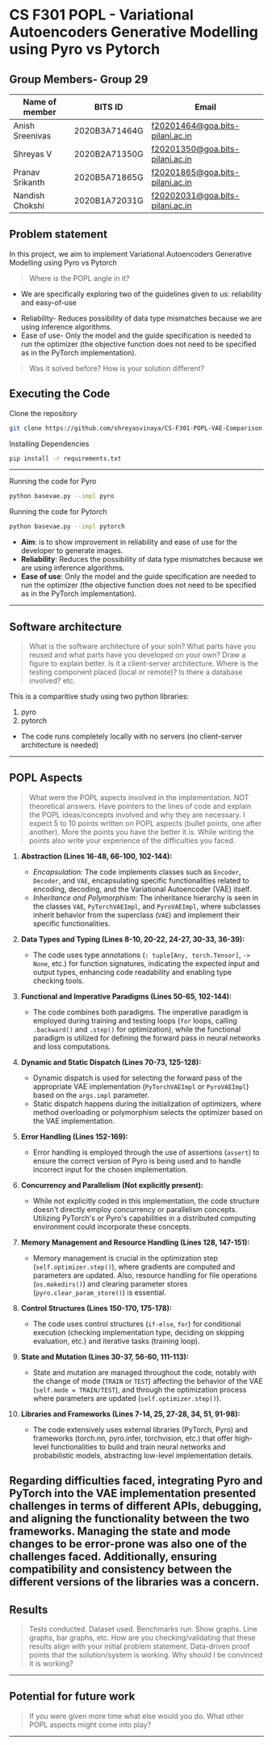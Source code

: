 # CS F301 POPL - Variational Autoencoders Generative Modelling using Pyro vs Pytorch

## Group Members- Group 29

| Name of member | BITS ID | Email |
|---|---|---|
| Anish Sreenivas | 2020B3A71464G | f20201464@goa.bits-pilani.ac.in |
| Shreyas V | 2020B2A71350G | f20201350@goa.bits-pilani.ac.in |
| Pranav Srikanth | 2020B5A71865G | f20201865@goa.bits-pilani.ac.in |
| Nandish Chokshi | 2020B1A72031G | f20202031@goa.bits-pilani.ac.in |


## Problem statement
In this project, we aim to implement Variational Autoencoders Generative Modelling using Pyro vs Pytorch

> Where is the POPL angle in it?

* We are specifically exploring two of the guidelines given to us: reliability and easy-of-use
- Reliability- Reduces possibility of data type mismatches because we are 
using inference algorithms.
- Ease of use- Only the model and the guide specification is needed to run 
the optimizer (the objective function does not need to be specified as in 
the PyTorch implementation).

> Was it solved before? How is your solution different?

## Executing the Code

Clone the repository
```bash
git clone https://github.com/shreyasvinaya/CS-F301-POPL-VAE-Comparison.git
```

Installing Dependencies
```bash
pip install -r requirements.txt
```

<hr>

Running the code for Pyro
```bash
python basevae.py --impl pyro
```

Running the code for Pytorch
```bash
python basevae.py --impl pytorch
```



- **Aim**: is to show improvement in reliability and ease of use for the developer to generate images.
- **Reliability**: Reduces the possibility of data type mismatches because we are using inference algorithms.
- **Ease of use**: Only the model and the guide specification are needed to run the optimizer (the objective function does not need to be specified as in the PyTorch implementation).
---
## Software architecture

> What is the software architecture of your soln? What parts have you reused and what parts have you developed on your own? Draw a figure to explain better. Is it a client-server architecture. Where is the testing component placed (local or remote)? Is there a database involved? etc.

This is a comparitive study using two python libraries:
1. pyro
2. pytorch

* The code runs completely locally with no servers (no client-server architecture is needed)

---
## POPL Aspects

> What were the POPL aspects involved in the implementation. NOT theoretical answers. Have pointers to the lines of code and explain the POPL ideas/concepts involved and why they are necessary. I expect 5 to 10 points written on POPL aspects (bullet points, one after another). More the points you have the better it is. While writing the points also write your experience of the difficulties you faced.

1. **Abstraction (Lines 16-48, 66-100, 102-144):** 
    - *Encapsulation:* The code implements classes such as `Encoder`, `Decoder`, and `VAE`, encapsulating specific functionalities related to encoding, decoding, and the Variational Autoencoder (VAE) itself.
    - *Inheritance and Polymorphism:* The inheritance hierarchy is seen in the classes `VAE`, `PyTorchVAEImpl`, and `PyroVAEImpl`, where subclasses inherit behavior from the superclass (`VAE`) and implement their specific functionalities.

2. **Data Types and Typing (Lines 8-10, 20-22, 24-27, 30-33, 36-39):** 
    - The code uses type annotations (`: tuple[Any, torch.Tensor]`, `-> None`, etc.) for function signatures, indicating the expected input and output types, enhancing code readability and enabling type checking tools.

3. **Functional and Imperative Paradigms (Lines 50-65, 102-144):** 
    - The code combines both paradigms. The imperative paradigm is employed during training and testing loops (`for` loops, calling `.backward()` and `.step()` for optimization), while the functional paradigm is utilized for defining the forward pass in neural networks and loss computations.

4. **Dynamic and Static Dispatch (Lines 70-73, 125-128):** 
    - Dynamic dispatch is used for selecting the forward pass of the appropriate VAE implementation (`PyTorchVAEImpl` or `PyroVAEImpl`) based on the `args.impl` parameter.
    - Static dispatch happens during the initialization of optimizers, where method overloading or polymorphism selects the optimizer based on the VAE implementation.

5. **Error Handling (Lines 152-169):** 
    - Error handling is employed through the use of assertions (`assert`) to ensure the correct version of Pyro is being used and to handle incorrect input for the chosen implementation.

6. **Concurrency and Parallelism (Not explicitly present):** 
    - While not explicitly coded in this implementation, the code structure doesn't directly employ concurrency or parallelism concepts. Utilizing PyTorch's or Pyro's capabilities in a distributed computing environment could incorporate these concepts.

7. **Memory Management and Resource Handling (Lines 128, 147-151):** 
    - Memory management is crucial in the optimization step (`self.optimizer.step()`), where gradients are computed and parameters are updated. Also, resource handling for file operations (`os.makedirs()`) and clearing parameter stores (`pyro.clear_param_store()`) is essential.

8. **Control Structures (Lines 150-170, 175-178):** 
    - The code uses control structures (`if-else`, `for`) for conditional execution (checking implementation type, deciding on skipping evaluation, etc.) and iterative tasks (training loop).

9. **State and Mutation (Lines 30-37, 56-60, 111-113):** 
    - State and mutation are managed throughout the code, notably with the change of mode (`TRAIN` or `TEST`) affecting the behavior of the VAE (`self.mode = TRAIN/TEST`), and through the optimization process where parameters are updated (`self.optimizer.step()`).

10. **Libraries and Frameworks (Lines 7-14, 25, 27-28, 34, 51, 91-98):** 
    - The code extensively uses external libraries (PyTorch, Pyro) and frameworks (torch.nn, pyro.infer, torchvision, etc.) that offer high-level functionalities to build and train neural networks and probabilistic models, abstracting low-level implementation details.
   
Regarding difficulties faced, integrating Pyro and PyTorch into the VAE implementation presented challenges in terms of different APIs, debugging, and aligning the functionality between the two frameworks. Managing the state and mode changes to be error-prone was also one of the challenges faced. Additionally, ensuring compatibility and consistency between the different versions of the libraries was a concern.
---
## Results

> Tests conducted. Dataset used. Benchmarks run. Show graphs. Line graphs, bar graphs, etc. How are you checking/validating that these results align with your initial problem statement. Data-driven proof points that the solution/system is working. Why should I be convinced it is working?


---
## Potential for future work

> If you were given more time what else would you do. What other POPL aspects might come into play?


---

